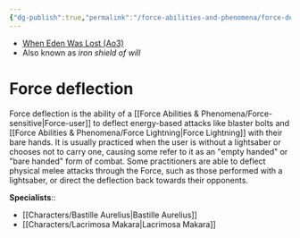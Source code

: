```yaml
---
{"dg-publish":true,"permalink":"/force-abilities-and-phenomena/force-deflection/","tags":["universal","alter","forcepower"]}
---
```


- [When Eden Was Lost (Ao3)](https://archiveofourown.org/works/19334440/chapters/45992584)
- Also known as *iron shield of will*
# Force deflection
Force deflection is the ability of a [[Force Abilities & Phenomena/Force-sensitive\|Force-user]] to deflect energy-based attacks like blaster bolts and [[Force Abilities & Phenomena/Force Lightning\|Force Lightning]] with their bare hands. It is usually practiced when the user is without a lightsaber or chooses not to carry one, causing some refer to it as an "empty handed" or "bare handed" form of combat. Some practitioners are able to deflect physical melee attacks through the Force, such as those performed with a lightsaber, or direct the deflection back towards their opponents.

**Specialists**::
- [[Characters/Bastille Aurelius\|Bastille Aurelius]]
- [[Characters/Lacrimosa Makara\|Lacrimosa Makara]]